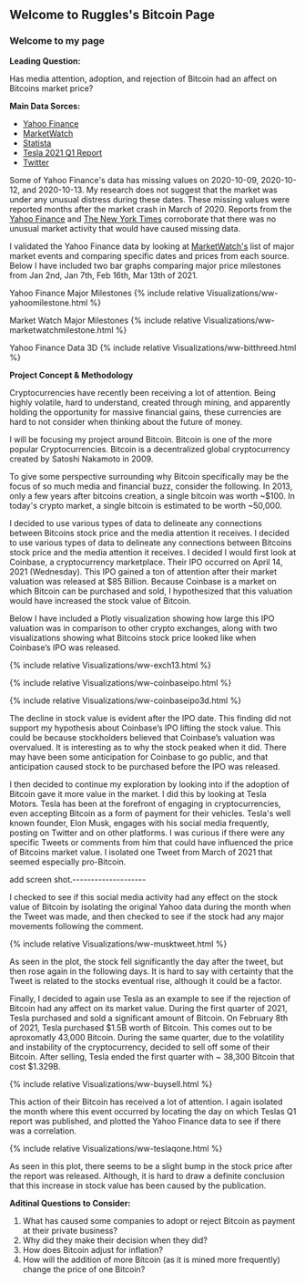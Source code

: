 ## Welcome to Ruggles's Bitcoin Page

### Welcome to my page

**Leading Question:**

Has media attention, adoption, and rejection of Bitcoin had an affect on Bitcoins market price?
 
**Main Data Sorces:**

- [Yahoo Finance](https://finance.yahoo.com/quote/BTC-USD/history/?guce_referrer=aHR0cHM6Ly93d3cuZ29vZ2xlLmNvbS8&guce_referrer_sig=AQAAAE1iTQEM3gqle4ifIZ0FxmNSrO2jLU8jHDLYEnM4DGZk4dCEd-VhKRedEtXl6B3t2wj_eoseVG3MVLDWtXR5JAlz3aI6aQAheKcsaQTuFuWYKJvZPD2RdG3mC41_VtyVCE2slSvx_iqysSqDrh8KBvPb6GpvOmdGVTfFMCBkWE0E&guccounter=2)
- [MarketWatch](https://www.marketwatch.com/story/bitcoin-price-hits-new-record-clears-60-000-milestone-11615648314)
- [Statista](https://www.statista.com/statistics/864738/leading-cryptocurrency-exchanges-traders/)
- [Tesla 2021 Q1 Report](https://www.sec.gov/Archives/edgar/data/1318605/000095017021000046/tsla-20210331.htm)
- [Twitter](https://twitter.com/elonmusk)

Some of Yahoo Finance's data has missing values on 2020-10-09, 2020-10-12, and 2020-10-13. 
My research does not suggest that the market was under any unusual distress during these dates. These missing values were reported months after the market crash in March of 2020. Reports from the [Yahoo Finance](https://finance.yahoo.com/news/stock-market-news-oct-9-134301485.html) and [The New York Times](https://www.nytimes.com/issue/todaysheadlines/2020/10/09/todays-headlines) corroborate that there was no unusual market activity that would have caused missing data.

I validated the Yahoo Finance data by looking at [MarketWatch's](https://www.marketwatch.com/story/bitcoin-price-hits-new-record-clears-60-000-milestone-11615648314) list of major market events and comparing specific dates and prices from each source. Below I have included two bar graphs comparing major price milestones from Jan 2nd, Jan 7th, Feb 16th, Mar 13th of 2021.


Yahoo Finance Major Milestones
{% include relative Visualizations/ww-yahoomilestone.html %}


Market Watch Major Milestones
{% include relative Visualizations/ww-marketwatchmilestone.html %}

Yahoo Finance Data 3D
{% include relative Visualizations/ww-bitthreed.html %}

**Project Concept & Methodology**

Cryptocurrencies have recently been receiving a lot of attention. Being highly volatile, hard to understand, created through mining, and apparently holding the opportunity for massive financial gains, these currencies are hard to not consider when thinking about the future of money. 

I will be focusing my project around Bitcoin. Bitcoin is one of the more popular Cryptocurrencies. Bitcoin is a decentralized global cryptocurrency created by Satoshi Nakamoto in 2009.

To give some perspective surrounding why Bitcoin specifically may be the focus of so much media and financial buzz, consider the following. In 2013, only a few years after bitcoins creation, a single bitcoin was worth ~$100. In today's crypto market, a single bitcoin is estimated to be worth ~50,000. 

I decided to use various types of data to delineate any connections between Bitcoins stock price and the media attention it receives. I decided to use various types of data to delineate any connections between Bitcoins stock price and the media attention it receives. I decided I would first look at Coinbase, a cryptocurrency marketplace. Their IPO occurred on April 14, 2021 (Wednesday). This IPO gained a ton of attention after their market valuation was released at $85 Billion. Because Coinbase is a market on which Bitcoin can be purchased and sold, I hypothesized that this valuation would have increased the stock value of Bitcoin. 

Below I have included a Plotly visualization showing how large this IPO valuation was in comparison to other crypto exchanges, along with two visualizations showing what Bitcoins stock price looked like when Coinbase’s IPO was released. 

{% include relative Visualizations/ww-exch13.html %}

{% include relative Visualizations/ww-coinbaseipo.html %}

{% include relative Visualizations/ww-coinbaseipo3d.html %}

The decline in stock value is evident after the IPO date. This finding did not support my hypothesis about Coinbase’s IPO lifting the stock value. This could be because stockholders believed that Coinbase’s valuation was overvalued. It is interesting as to why the stock peaked when it did. There may have been some anticipation for Coinbase to go public, and that anticipation caused stock to be purchased before the IPO was released.

I then decided to continue my exploration by looking into if the adoption of Bitcoin gave it more value in the market. I did this by looking at Tesla Motors. Tesla has been at the forefront of engaging in cryptocurrencies, even accepting Bitcoin as a form of payment for their vehicles. Tesla's well known founder, Elon Musk, engages with his social media frequently, posting on Twitter and on other platforms. I was curious if there were any specific Tweets or comments from him that could have influenced the price of Bitcoins market value. I isolated one Tweet from March of 2021 that seemed especially pro-Bitcoin.

add screen shot.--------------------

I checked to see if this social media activity had any effect on the stock value of Bitcoin by isolating the original Yahoo data during the month when the Tweet was made, and then checked to see if the stock had any major movements following the comment. 

{% include relative Visualizations/ww-musktweet.html %}

As seen in the plot, the stock fell significantly the day after the tweet, but then rose again in the following days. It is hard to say with certainty that the Tweet is related to the stocks eventual rise, although it could be a factor. 

Finally, I decided to again use Tesla as an example to see if the rejection of Bitcoin had any affect on its market value. During the first quarter of 2021, Tesla purchased and sold a significant amount of Bitcoin. On February 8th of 2021, Tesla purchased $1.5B worth of Bitcoin. This comes out to be aproxomatly 43,000 Bitcoin. During the same quarter, due to the volatility and instability of the cryptocurrency, decided to sell off some of their Bitcoin. After selling, Tesla ended the first quarter with ~ 38,300 Bitcoin that cost $1.329B. 

{% include relative Visualizations/ww-buysell.html %}

This action of their Bitcoin has received a lot of attention. I again isolated the month where this event occurred by locating the day on which Teslas Q1 report was published, and plotted the Yahoo Finance data to see if there was a correlation.

{% include relative Visualizations/ww-teslaqone.html %}

As seen in this plot, there seems to be a slight bump in the stock price after the report was released. Although, it is hard to draw a definite conclusion that this increase in stock value has been caused by the publication. 

**Aditinal Questions to Consider:**

1. What has caused some companies to adopt or reject Bitcoin as payment at their private business? 
2. Why did they make their decision when they did? 
3. How does Bitcoin adjust for inflation?
4. How will the addition of more Bitcoin (as it is mined more frequently) change the price of one Bitcoin?

